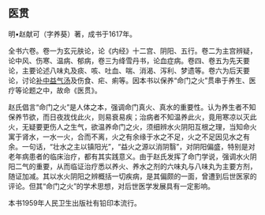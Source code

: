## 医贯

明•赵献可（字养葵）著，成书于1617年。

全书六卷。卷一为玄元肤论，论《内经》十二宫、阴阳、五行。卷二为主宫辨疑，论中风、伤寒、温病、郁病，卷三为绛雪丹书，论血症病。卷四、卷五为先天要论，主要论述八味丸及痰、咳、吐血、喘、消渴、泻利、梦遗等。卷六为后天要论，讨论[补中益气汤](https://www.gmzyjc.com/read/fjx/fjx07-0.2.0.0.0.md)及伤食、疟、痢等。因本书以保养“命门之火”贯串于养生、医疗等论题之中，故命《医贯》。

赵氏倡言“命门之火”是人体之本，强调命门真火、真水的重要性。认为养生者不知保养节欲，而日夜戕伐此火，则易衰易疾；治病者不知温养此火，竟用寒凉以灭此火，无疑要更伤人之生气，欲温养命门之火，须细辨水火阴阳互根之理，当知命火寓于肾水，一水一火，合而不离，火之有余缘于水之不足，火之不足因见水之有余。一句话，“壮水之主以镇阳光”，“益火之源以消阴翳”，对阴阳偏盛，特别是对老年病患者的临床治疗，都有其实践意义。由于赵氏发挥了命门学说，强调水火阴阳二气的重要，从而临证治疗悉以养火、养水之剂的六味丸与八味丸为主要方剂，随证加减。其以水火阴阳之辨概括一切疾病，是其偏颇的一面，曾遭到后世医家的评论。但其“命门之火”的学术思想，对后世医学发展具有一定影响。

本书1959年人民卫生出版社有铅印本流行。

